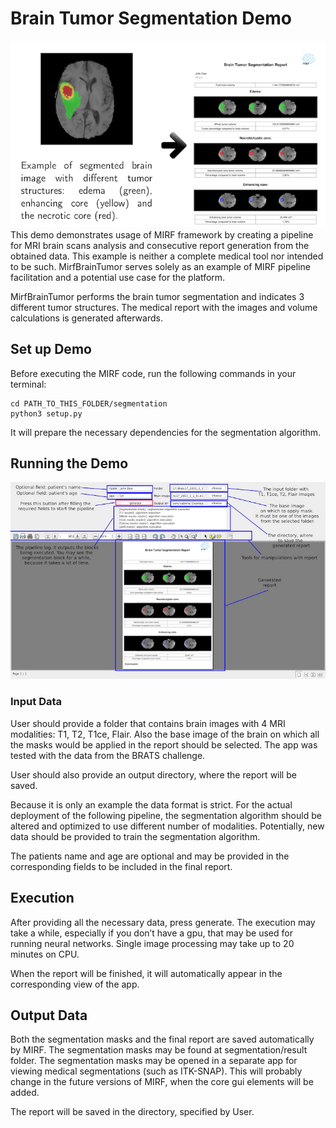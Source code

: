 # Brain Tumor Segmentation Demo
![mirf](pics/intro.png)
This demo demonstrates usage of MIRF framework by creating a pipeline for MRI brain scans analysis and consecutive report generation from the obtained data. This example is neither a complete medical tool nor intended to be such. MirfBrainTumor serves solely as an example of MIRF pipeline facilitation and a potential use case for the platform.

MirfBrainTumor performs the brain tumor segmentation and indicates 3 different tumor structures. The medical report with the images and volume calculations is generated afterwards.
## Set up Demo
Before executing the MIRF code, run the following commands in your terminal:
```
cd PATH_TO_THIS_FOLDER/segmentation
python3 setup.py
```
It will prepare the necessary dependencies for the segmentation algorithm. 

## Running the Demo
![mirf](pics/gui.jpg)
### Input Data
User should provide a folder that contains brain images with 4 MRI modalities: T1, T2, T1ce, Flair. Also the base image of the brain on which all the masks would be applied in the report should be selected. The app was tested with the data from the BRATS challenge. 

User should also provide an output directory, where the report will be saved.

Because it is only an example the data format is strict. For the actual deployment of the following pipeline, the segmentation algorithm should be altered and optimized to use different number of modalities. Potentially, new data should be provided to train the segmentation algorithm. 

The patients name and age are optional and may be provided in the corresponding fields to be included in the final report.

## Execution
After providing all the necessary data, press generate. The execution may take a while, especially if you don’t have a gpu, that may be used for running neural networks. Single image processing may take up to 20 minutes on CPU. 

When the report will be finished, it will automatically appear in the corresponding view of the app.

## Output Data
Both the segmentation masks and the final report are saved automatically by MIRF. The segmentation masks may be found at segmentation/result folder. The segmentation masks may be opened in a separate app for viewing medical segmentations (such as ITK-SNAP). This will probably change in the future versions of MIRF, when the core gui elements will be added.

The report will be saved in the directory, specified by User.